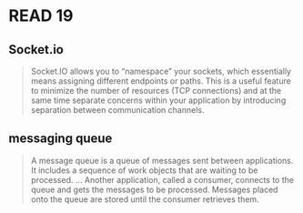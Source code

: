 # READ 19

## Socket.io

> Socket.IO allows you to “namespace” your sockets, which essentially means assigning different endpoints or paths. This is a useful feature to minimize the number of resources (TCP connections) and at the same time separate concerns within your application by introducing separation between communication channels.

## messaging queue

> A message queue is a queue of messages sent between applications. It includes a sequence of work objects that are waiting to be processed. ... Another application, called a consumer, connects to the queue and gets the messages to be processed. Messages placed onto the queue are stored until the consumer retrieves them.
